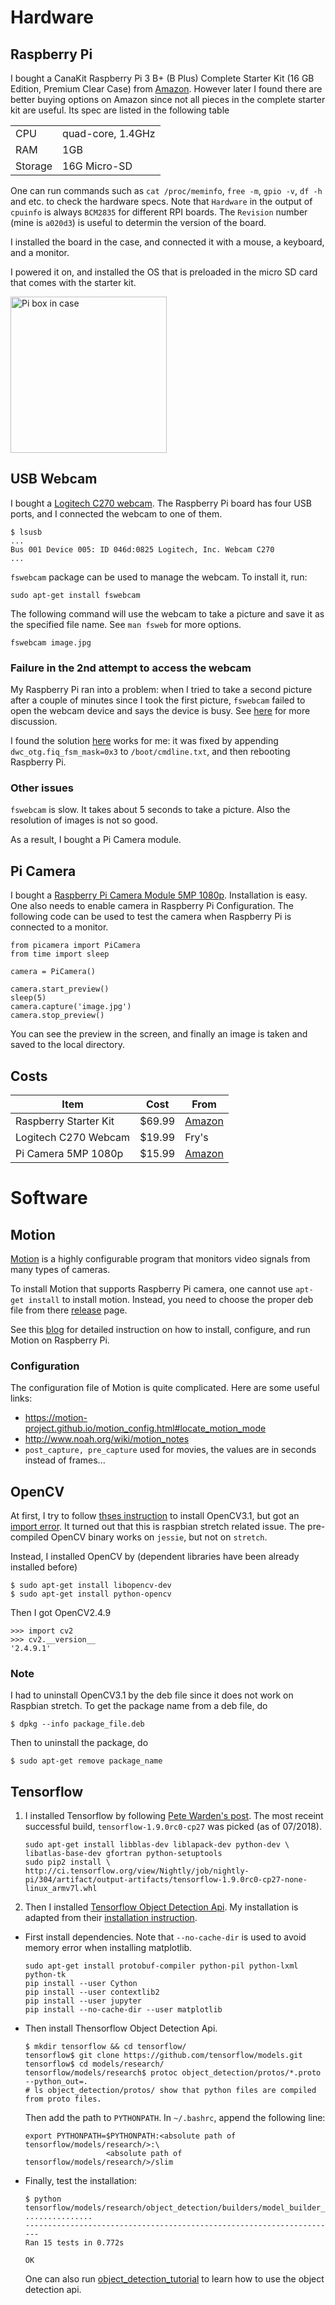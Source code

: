# Hardware

## Raspberry Pi

I bought a CanaKit Raspberry Pi 3 B+ (B Plus) Complete Starter Kit (16 GB Edition, Premium Clear Case) from [Amazon](https://www.amazon.com/gp/product/B07BLRSKBV/). However later I found there are better buying options on Amazon since not all pieces in the complete starter kit are useful. Its spec are listed in the following table

|   |   |
---|---
CPU           | quad-core, 1.4GHz 
RAM           | 1GB               
Storage       | 16G Micro-SD  

One can run commands such as `cat /proc/meminfo`, `free -m`, `gpio -v`, `df -h` and etc. to check the hardware specs. Note that `Hardware` in the output of `cpuinfo` is always `BCM2835` for different RPI boards. The `Revision` number (mine is `a020d3`) is useful to determin the version of the board.

I installed the board in the case, and connected it with a mouse, a keyboard, and a monitor.

I powered it on, and installed the OS that is preloaded in the micro SD card that comes with the starter kit.


<img src="figs/pi_box.jpg" alt="Pi box in case" width="250px"/>

## USB Webcam

I bought a [Logitech C270 webcam](https://www.amazon.com/dp/B004FHO5Y6). The Raspberry Pi board has four USB ports, and I connected the webcam to one of them.

```
$ lsusb
...
Bus 001 Device 005: ID 046d:0825 Logitech, Inc. Webcam C270
...
```

`fswebcam` package can be used to manage the webcam. To install it, run:

```
sudo apt-get install fswebcam
```

The following command will use the webcam to take a picture and save it as the specified file name. See `man fsweb` for more options.

```
fswebcam image.jpg
```

### Failure in the 2nd attempt to access the webcam

My Raspberry Pi ran into a problem: when I tried to take a second picture after a couple of minutes since I took the first picture, `fswebcam` failed to open the webcam device and says the device is busy. See [here](https://raspberrypi.stackexchange.com/questions/76971/fswebcam-every-other-attempt-results-in-device-busy) for more discussion.

I found the solution [here](https://www.raspberrypi.org/forums/viewtopic.php?f=28&t=197089) works for me: it was fixed by appending `dwc_otg.fiq_fsm_mask=0x3` to `/boot/cmdline.txt`, and then rebooting Raspberry Pi.
 
### Other issues

`fswebcam` is slow. It takes about 5 seconds to take a picture. Also the resolution of images is not so good.

As a result, I bought a Pi Camera module.

## Pi Camera

I bought a [Raspberry Pi Camera Module 5MP 1080p](https://www.amazon.com/gp/product/B06XKLLT6G/). Installation is easy. One also needs to enable camera in Raspberry Pi Configuration. The following code can be used to test the camera when Raspberry Pi is connected to a monitor.

```
from picamera import PiCamera
from time import sleep

camera = PiCamera()

camera.start_preview()
sleep(5)
camera.capture('image.jpg')
camera.stop_preview()
```

You can see the preview in the screen, and finally an image is taken and saved to the local directory.

## Costs

|Item|Cost|From|
---|---|---
Raspberry Starter Kit |$69.99      | [Amazon](https://www.amazon.com/gp/product/B07BLRSKBV/) 
Logitech C270 Webcam  |$19.99      | Fry's    
Pi Camera 5MP 1080p   |$15.99      | [Amazon](https://www.amazon.com/gp/product/B06XKLLT6G/)     

# Software

## Motion

[Motion](https://motion-project.github.io/) is a highly configurable program that monitors video signals from many types of cameras.

To install Motion that supports Raspberry Pi camera, one cannot use `apt-get install` to install motion. Instead, you need to choose the proper deb file from there [release](https://github.com/Motion-Project/motion/releases) page.

See this [blog](https://www.bouvet.no/bouvet-deler/utbrudd/building-a-motion-activated-security-camera-with-the-raspberry-pi-zero) for detailed instruction on how to install, configure, and run Motion on Raspberry Pi.

### Configuration
The configuration file of Motion is quite complicated. Here are some useful links:

* https://motion-project.github.io/motion_config.html#locate_motion_mode
* http://www.noah.org/wiki/motion_notes
* `post_capture, pre_capture` used for movies, the values are in seconds instead of frames...

## OpenCV
At first, I try to follow [thses instruction](https://github.com/jabelone/OpenCV-for-Pi) to install OpenCV3.1, but got an [import error](https://github.com/jabelone/OpenCV-for-Pi/issues/10). It turned out that this is raspbian stretch related issue. The pre-compiled OpenCV binary works on `jessie`, but not on `stretch`.

Instead, I installed OpenCV by (dependent libraries have been already installed before)
```
$ sudo apt-get install libopencv-dev
$ sudo apt-get install python-opencv
```

Then I got OpenCV2.4.9
```
>>> import cv2
>>> cv2.__version__
'2.4.9.1'
```

### Note
I had to uninstall OpenCV3.1 by the deb file since it does not work on Raspbian stretch. To get the package name from a deb file, do
```
$ dpkg --info package_file.deb
```
Then to uninstall the package, do
```
$ sudo apt-get remove package_name
```

## Tensorflow

1. I installed Tensorflow by following [Pete Warden's post](https://petewarden.com/2017/08/). The most receint successful build,    `tensorflow-1.9.0rc0-cp27` was picked (as of 07/2018).

   ```
   sudo apt-get install libblas-dev liblapack-dev python-dev \
   libatlas-base-dev gfortran python-setuptools
   sudo pip2 install \
   http://ci.tensorflow.org/view/Nightly/job/nightly-pi/304/artifact/output-artifacts/tensorflow-1.9.0rc0-cp27-none-      linux_armv7l.whl
   ```

2. Then I installed [Tensorflow Object Detection Api](https://github.com/tensorflow/models/tree/master/research/object_detection). My installation is adapted from their [installation instruction](https://github.com/tensorflow/models/blob/master/research/object_detection/g3doc/installation.md).

* First install dependencies. Note that `--no-cache-dir` is used to avoid memory error when installing matplotlib.

     ```
     sudo apt-get install protobuf-compiler python-pil python-lxml python-tk
     pip install --user Cython
     pip install --user contextlib2
     pip install --user jupyter
     pip install --no-cache-dir --user matplotlib
     ```
     
 * Then install Thensorflow Object Detection Api.
 
   ```
   $ mkdir tensorflow && cd tensorflow/
   tensorflow$ git clone https://github.com/tensorflow/models.git
   tensorflow$ cd models/research/
   tensorflow/models/research$ protoc object_detection/protos/*.proto --python_out=.
   # ls object_detection/protos/ show that python files are compiled from proto files.
   ```
 
   Then add the path to `PYTHONPATH`. In `~/.bashrc`, append the following line:
 
   ```
   export PYTHONPATH=$PYTHONPATH:<absolute path of tensorflow/models/research/>:\
                     <absolute path of tensorflow/models/research/>/slim
   ```
 * Finally, test the installation:
 
   ```
   $ python tensorflow/models/research/object_detection/builders/model_builder_test.py
   ...............
   ----------------------------------------------------------------------
   Ran 15 tests in 0.772s

   OK

   ```
 
   One can also run [object_detection_tutorial](object_detection_tutorial.ipynb) to learn how to use the object detection api.
